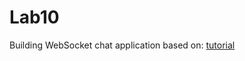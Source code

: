 # Lab10
Building WebSocket chat application based on: [tutorial](https://sparktutorials.github.io/2015/11/08/spark-websocket-chat.html)
